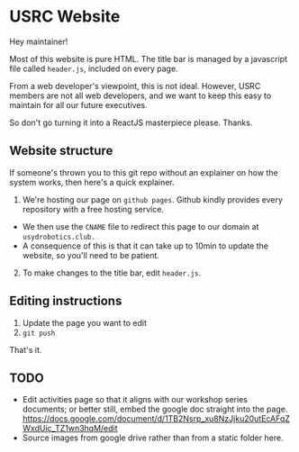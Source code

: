 # USRC Website
Hey maintainer!

Most of this website is pure HTML. The title bar is managed by a javascript file called `header.js`, included on every page. 

From a web developer's viewpoint, this is not ideal. However, USRC members are not all web developers, and we want to keep this easy to maintain for all our future executives. 

So don't go turning it into a ReactJS masterpiece please. Thanks.

## Website structure
If someone's thrown you to this git repo without an explainer on how the system works, then here's a quick explainer.
1. We're hosting our page on `github pages`. Github kindly provides every repository with a free hosting service. 
  - We then use the `CNAME` file to redirect this page to our domain at `usydrobotics.club.`
  - A consequence of this is that it can take up to 10min to update the website, so you'll need to be patient.
2. To make changes to the title bar, edit `header.js`.

## Editing instructions
1. Update the page you want to edit
2. `git push`

That's it.

## TODO
- Edit activities page so that it aligns with our workshop series documents; or better still, embed the google doc straight into the page. 
https://docs.google.com/document/d/1TB2Nsrp_xu8NzJjku20utEcAFqZWxdUic_TZ1wn3hqM/edit
- Source images from google drive rather than from a static folder here. 